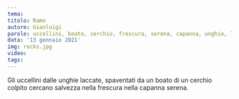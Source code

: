 ```yaml
---
tema:
titolo: Ramo
autore: Gianluigi
parole: uccellini, boato, cerchio, frescura, serena, capanna, unghie, laccate, colpito, salvezza
data: '13 gennaio 2021'
img: rocks.jpg
video: 
tags: 
---
```

Gli uccellini dalle unghie laccate, spaventati da un
boato di un cerchio colpito cercano salvezza nella
frescura nella capanna serena.
